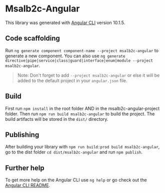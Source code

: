 # Msalb2c-Angular

This library was generated with [Angular CLI](https://github.com/angular/angular-cli) version 10.1.5.

## Code scaffolding

Run `ng generate component component-name --project msalb2c-angular` to generate a new component. You can also use `ng generate directive|pipe|service|class|guard|interface|enum|module --project msalb2c-angular`.
> Note: Don't forget to add `--project msalb2c-angular` or else it will be added to the default project in your `angular.json` file. 

## Build

First run `npm install` in the root folder AND in the msalb2c-angular-project folder. Then run `npm run build msalb2c-angular` to build the project.
The build artifacts will be stored in the `dist/` directory.

## Publishing

After building your library with `npm run build:prod build msalb2c-angular`, go to the dist folder `cd dist/msalb2c-angular` and run `npm publish`.

## Further help

To get more help on the Angular CLI use `ng help` or go check out the [Angular CLI README](https://github.com/angular/angular-cli/blob/master/README.md).
